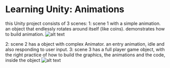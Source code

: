 # Learning Unity: Animations

this Unity project consists of 3 scenes:
1: scene 1 with a simple animation. an object that endlessly rotates around itself (like coins). demonstrates how to build animation.
![alt text](https://raw.githubusercontent.com/shacharoz/Learning-Unity--Animations/master/Builds/scene1.png)

2: scene 2 has a object with complex Animator. an entry animation, idle and also responding to user input.
3: scene 3 has a full player game object, with the right practice of how to build the graphics, the animations and the code, inside the object 
![alt text](https://raw.githubusercontent.com/shacharoz/Learning-Unity--Animations/master/Builds/scene3.png)
